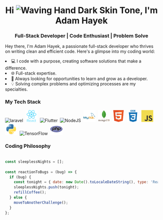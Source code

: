<h1 align="center">Hi <img src="https://raw.githubusercontent.com/Tarikul-Islam-Anik/Animated-Fluent-Emojis/master/Emojis/Hand%20gestures/Waving%20Hand.png" alt="Waving Hand Dark Skin Tone" width="40" height="40" />, I'm Adam Hayek </h1>
<h3 align="center">Full-Stack Developer | Code Enthusiast | Problem Solve </h3>

<p>Hey there, I'm Adam Hayek, a passionate full-stack developer who thrives on writing clean and efficient code. Here's a glimpse into my coding world:</p>
<li>💻 I code with a purpose, creating software solutions that make a difference.</li>
<li>🌐 Full-stack expertise.</li>
<li>🔧 Always looking for opportunities to learn and grow as a developer.</li>
<li>💡 Solving complex problems and optimizing processes are my specialties.</li>
<h3> My Tech Stack</h3>
<div>
  
  <img src="https://cdn.jsdelivr.net/gh/devicons/devicon/icons/laravel/laravel-plain-wordmark.svg" title="Laravel" alt="laravel" width="40" height="40"/>&nbsp;
  <img src="https://github.com/devicons/devicon/blob/master/icons/react/react-original-wordmark.svg" title="React" alt="React" width="40" height="40"/>&nbsp;
  <img src="https://cdn.jsdelivr.net/gh/devicons/devicon/icons/flutter/flutter-original.svg" title="Flutter" alt="Flutter" width="40" height="40"/>&nbsp;
  <img src="https://cdn.jsdelivr.net/gh/devicons/devicon/icons/nodejs/nodejs-original.svg" title="NodeJS" alt="NodeJS" width="40" height="40"/>&nbsp;
  <img src="https://github.com/devicons/devicon/blob/master/icons/mysql/mysql-original-wordmark.svg" title="MySQL"  alt="MySQL" width="40" height="40"/>&nbsp;
  <img src="https://github.com/devicons/devicon/blob/master/icons/mongodb/mongodb-original-wordmark.svg" title="Mongodb"  alt="Mongdb" width="40" height="40"/>&nbsp;
  <img src="https://github.com/devicons/devicon/blob/master/icons/html5/html5-original.svg" title="HTML5" alt="HTML" width="40" height="40"/>&nbsp;
  <img src="https://github.com/devicons/devicon/blob/master/icons/css3/css3-plain-wordmark.svg"  title="CSS3" alt="CSS" width="40" height="40"/>&nbsp;
  <img src="https://github.com/devicons/devicon/blob/master/icons/javascript/javascript-original.svg" title="JavaScript" alt="JavaScript" width="40" height="40"/>&nbsp;
  <img src='https://github.com/devicons/devicon/blob/master/icons/python/python-original.svg' title="Python" alt="python" width="40" height="40"/>&nbsp;
  <img src="https://cdn.jsdelivr.net/gh/devicons/devicon/icons/tensorflow/tensorflow-original.svg" title="tensorFlow & tensorFlow.Js" alt="TensorFlow" width="40" height="40" />&nbsp;
  <img src="https://github.com/devicons/devicon/blob/master/icons/php/php-original.svg" title="Php" alt="php" width="40" height="40"/>&nbsp;
</div>

### Coding Philosophy

```javascript

const sleeplessNights = [];

const reactionToBugs = (bug) => {
  if (bug) {
    const tonight = { date: new Date().toLocaleDateString(), type: 'React Bug' };
    sleeplessNights.push(tonight);
    refillCoffee();
  } else {
    moveToAnotherChallenge();
  }
};
